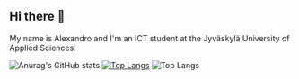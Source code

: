 ## Hi there 👋

<!--
**noChillGrandma/noChillGrandma** is a ✨ _special_ ✨ repository because its `README.md` (this file) appears on your GitHub profile.

Here are some ideas to get you started:

- 🔭 I’m currently working on ...
- 🌱 I’m currently learning ...
- 👯 I’m looking to collaborate on ...
- 🤔 I’m looking for help with ...
- 💬 Ask me about ...
- 📫 How to reach me: ...
- 😄 Pronouns: ...
- ⚡ Fun fact: ...
-->

My name is Alexandro and I'm an ICT student at the Jyväskylä University of Applied Sciences.
    

![Anurag's GitHub stats](https://github-readme-stats.vercel.app/api?username=noChillGrandma&show_icons=true&theme=dark)
[![Top Langs](https://github-readme-stats.vercel.app/api/top-langs/?username=noChillGrandma)](https://github.com/noChillGrandma/github-readme-stats)
![Top Langs](https://github-readme-stats.vercel.app/api/top-langs/?username=noChillGrandma&hide=javascript,html&theme=dark)
